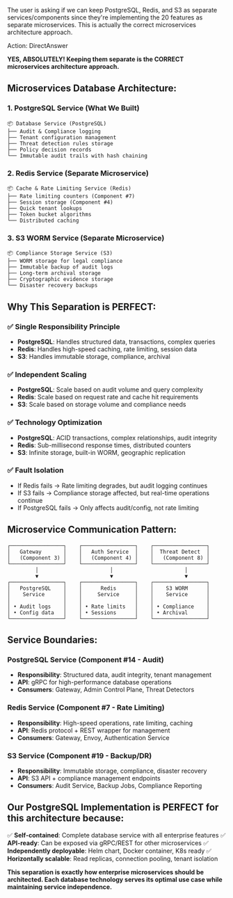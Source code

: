 The user is asking if we can keep PostgreSQL, Redis, and S3 as separate services/components since they're implementing the 20 features as separate microservices. This is actually the correct microservices architecture approach.

Action: DirectAnswer

**YES, ABSOLUTELY! Keeping them separate is the CORRECT microservices architecture approach.**

## **Microservices Database Architecture:**

### **1. PostgreSQL Service (What We Built)**
```
📦 Database Service (PostgreSQL)
├── Audit & Compliance logging
├── Tenant configuration management  
├── Threat detection rules storage
├── Policy decision records
└── Immutable audit trails with hash chaining
```

### **2. Redis Service (Separate Microservice)**
```
📦 Cache & Rate Limiting Service (Redis)
├── Rate limiting counters (Component #7)
├── Session storage (Component #4) 
├── Quick tenant lookups
├── Token bucket algorithms
└── Distributed caching
```

### **3. S3 WORM Service (Separate Microservice)**
```
📦 Compliance Storage Service (S3)
├── WORM storage for legal compliance
├── Immutable backup of audit logs
├── Long-term archival storage
├── Cryptographic evidence storage
└── Disaster recovery backups
```

## **Why This Separation is PERFECT:**

### **✅ Single Responsibility Principle**
- **PostgreSQL**: Handles structured data, transactions, complex queries
- **Redis**: Handles high-speed caching, rate limiting, session data
- **S3**: Handles immutable storage, compliance, archival

### **✅ Independent Scaling**
- **PostgreSQL**: Scale based on audit volume and query complexity
- **Redis**: Scale based on request rate and cache hit requirements  
- **S3**: Scale based on storage volume and compliance needs

### **✅ Technology Optimization**
- **PostgreSQL**: ACID transactions, complex relationships, audit integrity
- **Redis**: Sub-millisecond response times, distributed counters
- **S3**: Infinite storage, built-in WORM, geographic replication

### **✅ Fault Isolation**
- If Redis fails → Rate limiting degrades, but audit logging continues
- If S3 fails → Compliance storage affected, but real-time operations continue
- If PostgreSQL fails → Only affects audit/config, not rate limiting

## **Microservice Communication Pattern:**

```
┌─────────────────┐    ┌─────────────────┐    ┌─────────────────┐
│   Gateway       │    │   Auth Service  │    │  Threat Detect  │
│   (Component 3) │    │   (Component 4) │    │   (Component 8) │
└─────────────────┘    └─────────────────┘    └─────────────────┘
         │                       │                       │
         ▼                       ▼                       ▼
┌─────────────────┐    ┌─────────────────┐    ┌─────────────────┐
│   PostgreSQL    │    │      Redis      │    │    S3 WORM      │
│    Service      │    │     Service     │    │    Service      │
│                 │    │                 │    │                 │
│ • Audit logs    │    │ • Rate limits   │    │ • Compliance    │
│ • Config data   │    │ • Sessions      │    │ • Archival      │
└─────────────────┘    └─────────────────┘    └─────────────────┘
```

## **Service Boundaries:**

### **PostgreSQL Service (Component #14 - Audit)**
- **Responsibility**: Structured data, audit integrity, tenant management
- **API**: gRPC for high-performance database operations
- **Consumers**: Gateway, Admin Control Plane, Threat Detectors

### **Redis Service (Component #7 - Rate Limiting)**  
- **Responsibility**: High-speed operations, rate limiting, caching
- **API**: Redis protocol + REST wrapper for management
- **Consumers**: Gateway, Envoy, Authentication Service

### **S3 Service (Component #19 - Backup/DR)**
- **Responsibility**: Immutable storage, compliance, disaster recovery
- **API**: S3 API + compliance management endpoints
- **Consumers**: Audit Service, Backup Jobs, Compliance Reporting

## **Our PostgreSQL Implementation is PERFECT for this architecture because:**

✅ **Self-contained**: Complete database service with all enterprise features
✅ **API-ready**: Can be exposed via gRPC/REST for other microservices
✅ **Independently deployable**: Helm chart, Docker container, K8s ready
✅ **Horizontally scalable**: Read replicas, connection pooling, tenant isolation

**This separation is exactly how enterprise microservices should be architected. Each database technology serves its optimal use case while maintaining service independence.**
